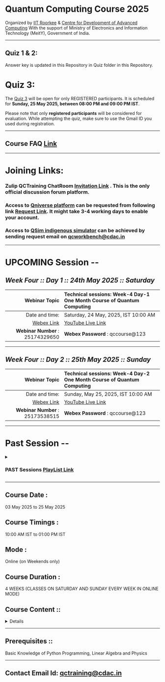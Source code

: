 
# Quantum Computing Course 2025

Organized by [IIT Roorkee](https://www.iitr.ac.in/) & [Centre for Development of Advanced Computing](https://www.cdac.in/) With the support of Ministry of Electronics and Information Technology (MeitY), Government of India.

------------------------------------------------------------

## Quiz 1 & 2: 
Answer key is updated in this Repository in Quiz folder in this Repository.
# Quiz 3:
The [Quiz 3](https://forms.gle/TnY5353udq24rB9M6) will be open for only REGISTERED participants. It is scheduled for **Sunday, 25 May 2025, between 08:00 PM and 09:00 PM IST**.

Please note that only **registered participants** will be considered for evaluation. While attempting the quiz, make sure to use the Gmail ID you used during registration.

------------------------------------------------------------
## Course FAQ [Link](http://bit.ly/4lZrLqA)
--------------------------------------------------------------
# Joining Links:

### Zulip QCTraining ChatRoom [Invitation Link](https://qc-training-cdac.zulipchat.com/join/kknhjrqfdsrephnvyeoew4jt/) . This is the only official discussion forum platform.
### Access to [Qniverse platform](https://qniverse.in/) can be requested from following link [Request Link](https://qniverse.in/getting-access-qniverse/). It might take 3-4 working days to enable your account.
### Access to [QSim indigenous simulator](https://qctoolkit.in/qsim-get-access/)  can be achieved by sending request email on qcworkbench@cdac.in
-----------------------------------------------------
# UPCOMING Session --
## *Week Four :: Day 1 :: 24th May 2025 :: Saturday*

| Webinar Topic   | Technical sessions: Week-4 Day-1 One Month Course of Quantum Computing|
| -------------: | :------------- |
| Date and time: | Saturday, 24 May, 2025, IST 10:00 AM  |
| [Webex Link](https://quantumacc.webex.com/quantumacc/j.php?MTID=m6cd1acb889f4a1dcba29ea37e653705c)| [YouTube Live Link](https://youtube.com/live/6GQySESfbFY)
| **Webinar Number** :  25174329650 | **Webex Password** :  qccourse@123 |

------------------------------------------------------------------------------------------------

## *Week Four :: Day 2 :: 25th May 2025 :: Sunday*

| Webinar Topic   | Technical sessions: Week-4 Day-2 One Month Course of Quantum Computing|
| -------------: | :------------- |
| Date and time: | Sunday, May 25, 2025, IST 10:00 AM  |
| [Webex Link](https://quantumacc.webex.com/quantumacc/j.php?MTID=m7bd3b4291543f5da9bd18eeb82785d7c )| [YouTube Live Link](https://youtube.com/live/f4J0hw30SuE)
| **Webinar Number** :  25173538515 | **Webex Password** :  qccourse@123|

------------------------------------------------------------------------------------------------
# Past Session -- 

<Details>
 <summary>

### PAST Sessions [ PlayList Link](https://www.youtube.com/playlist?list=PLt_nrfusQeEc-5tBqiQkmt70Aeu_zNiNT) 
</summary>

### *Week Three :: Day 2 :: 18th May 2025 :: Sunday*

| Webinar Topic   | Technical sessions: Week-3 Day-2 One Month Course of Quantum Computing|
| -------------: | :------------- |
| Date and time: | Saturday, May 10, 2025, IST 10:00 AM - IST 13:00   |
| Recorded YouTube Link  |https://youtube.com/live/RW9ef4P-QRI|

### *Week Three :: Day 1 :: 17th May 2025 :: Saturday*

| Webinar Topic   | Technical sessions: Week-3 Day-1 One Month Course of Quantum Computing|
| -------------: | :------------- |
| Date and time: | Saturday, May 10, 2025, IST 10:00 AM - IST 13:00   |
| Recorded YouTube Link  |https://youtube.com/live/Nt94wy3T_5s |




### *Week Two :: Day 2 :: 11th May 2025 :: Sunday*

| Webinar Topic   | Technical sessions: Week-2 Day-2 One Month Course of Quantum Computing|
| -------------: | :------------- |
| Date and time: | Sunday, May 11, 2025, IST 10:00 AM  |
| Recorded YouTube Link  |https://youtube.com/live/kG5Lq5khWn4 |

### *Week Two :: Day 1 :: 10th May 2025 :: Saturday* 

| Webinar Topic   | Technical sessions: Week-2 Day-1 One Month Course of Quantum Computing|
| -------------: | :------------- |
| Date and time: | Saturday, May 10, 2025, IST 10:00 AM - IST 13:00   |
| Recorded YouTube Link  |https://youtube.com/live/MCOyY4O7Z0c |



------------------------------------------------------------------------------------------------
### *Week One :: Day 2 :: 4th May 2025* 

| Webinar Topic   | Technical sessions: Week-1 Day-2 :: 4th May 2025:: One Month Quantum Computing Course |
| -------------: | :------------- |
| Date and time: | Sunday, May 4, 2025 , IST 10:00 AM |
| Recorded YouTube Link  |https://www.youtube.com/live/tNcD6hJmQNA    |


### *Week One :: Day 1 :: 3rd May 2025* 
 
| Webinar Topic   | Inauguration Ceremony followed by Technical sessions. Week 1-Day-1 :: 3 May :: One Month Course on Quantum Computing|
| -------------: | :------------- |
| Date and time: | Saturday, 3rd May 2025, IST 10:00 AM - IST 13:00 |
|Recorded YouTube Link  |https://www.youtube.com/live/GLAE1HaoelA  |

</Details>

__________________________________________
## Course Date : 
03 May 2025 to 25 May 2025

## Course Timings : 
10:00 AM IST to 01:00 PM IST

## Mode : 
Online (on Weekends only)

## Course Duration :
4 WEEKS (CLASSES ON SATURDAY AND SUNDAY EVERY WEEK IN ONLINE MODE)

## Course Content ::

<Details>
  
#### Week 1 :: Introduction & Basic operations:
• Intro to qubits, Single qubit states, vector spaces and bases. 

• Basics instructions on using Quantum Simulators with examples.

• Quantum gates (single qubit), Multi qubit states, Entanglement and Teleportation.

• Quantum Simulators examples on Teleportation and Superdense coding.

#### Week 2 :: Multi qubit transformations & Boolean Functions:

• Multi qubit computational basis, Multi qubit gates/measurements, Universal quantum gates and approximation of quantum gates.

• Quantum Simulators examples for topics covered.

• Quantum versions of classical operations, reversible classical gates, Boolean function oracles (construction and complexity).

• Quantum Simulators examples for topics covered.


#### Week 3 :: Basic quantum algorithms:
• Deutsch and Deutsch algorithm (with a few comments on the quantum advantage)

• Quantum Simulators demonstration of the algorithm.

• Simon’s algorithm (with a few comments on hybrid quantum algorithms) 

• Quantum Simulators demonstration of the algorithm.


#### Week 4 :: Advanced quantum algorithms & QML:

• Grover’s search algorithm, Harrow–Hassidim–Lloyd (HHL) algorithm, VQE algorithm etc.

• Introduction to QSim

• Quantum Machine Learning

</Details>

---------------------------

## Prerequisites ::
Basic Knowledge of Python Programming, Linear Algebra and Physics

---------------------------

## Contact Email Id: qctraining@cdac.in
